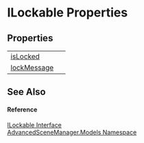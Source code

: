 # ILockable Properties




## Properties
<table>
<tr>
<td><a href="P_AdvancedSceneManager_Models_ILockable_isLocked.md">isLocked</a></td>
<td> </td></tr>
<tr>
<td><a href="P_AdvancedSceneManager_Models_ILockable_lockMessage.md">lockMessage</a></td>
<td> </td></tr>
</table>

## See Also


#### Reference
<a href="T_AdvancedSceneManager_Models_ILockable.md">ILockable Interface</a>  
<a href="N_AdvancedSceneManager_Models.md">AdvancedSceneManager.Models Namespace</a>  
